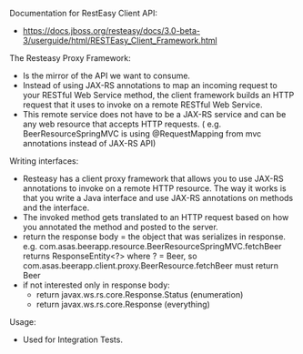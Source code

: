 

Documentation for RestEasy Client API:
* https://docs.jboss.org/resteasy/docs/3.0-beta-3/userguide/html/RESTEasy_Client_Framework.html

The Resteasy Proxy Framework:
* Is the mirror of the API we want to consume.
* Instead of using JAX-RS annotations to map an incoming request to your RESTful Web Service method,
    the client framework builds an HTTP request that it uses to invoke on a remote RESTful Web Service.
* This remote service does not have to be a JAX-RS service and can be any web resource that accepts HTTP requests.
    ( e.g. BeerResourceSpringMVC is using @RequestMapping from mvc annotations instead of JAX-RS API)

Writing interfaces:
* Resteasy has a client proxy framework that allows you to use JAX-RS annotations to invoke on a remote HTTP resource.
  The way it works is that you write a Java interface and use JAX-RS annotations on methods and the interface.
* The invoked method gets translated to an HTTP request based on how you annotated the method and posted to the server.    
* return the response body = the object that was serializes in response.
  e.g. com.asas.beerapp.resource.BeerResourceSpringMVC.fetchBeer returns ResponseEntity<?> where ? = Beer,
  so com.asas.beerapp.client.proxy.BeerResource.fetchBeer must return Beer
* if not interested only in response body:
    - return javax.ws.rs.core.Response.Status (enumeration)
    - return javax.ws.rs.core.Response (everything)
    
Usage:
* Used for Integration Tests.